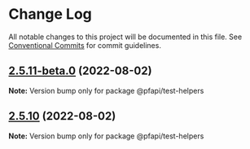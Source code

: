 # Change Log

All notable changes to this project will be documented in this file.
See [Conventional Commits](https://conventionalcommits.org) for commit guidelines.

## [2.5.11-beta.0](https://github.com/pfapi/pfapi/compare/v2.5.10...v2.5.11-beta.0) (2022-08-02)

**Note:** Version bump only for package @pfapi/test-helpers





## [2.5.10](https://github.com/pfapi/pfapi/compare/v2.5.9...v2.5.10) (2022-08-02)

**Note:** Version bump only for package @pfapi/test-helpers
